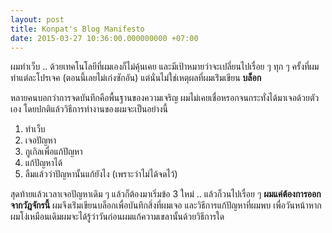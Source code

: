 ```yaml
---
layout: post
title: Konpat's Blog Manifesto
date: 2015-03-27 10:36:00.000000000 +07:00
---
```

ผมทำเว็บ .. ด้วยเทคโนโลยีที่ผมเองก็ไม่คุ้นเคย และมีเป้าหมายว่าจะเปลี่ยนไปเรื่อย ๆ ทุก ๆ ครั้งที่ผมทำแต่ละโปรเจค (ตอนนี้เลยไม่เก่งซักอัน)   แต่นั่นไม่ใช่เหตุผลที่ผมเร่ิมเขียน **บล็อก**

หลายคนบอกว่าการจดบันทึกคือพื้นฐานของความเจริญ ผมไม่เคยเชื่อหรอกจนกระทั่งได้มาเจอด้วยตัวเอง  โดยปกติแล้ววิธีการทำงานของผมจะเป็นอย่างนี้

1. ทำเว็บ	  
2. เจอปัญหา  
3. กูเกิลเพื่อแก้ปัญหา  
4. แก้ปัญหาได้  
5. ลืมแล้วว่าปัญหานั้นแก้ยังไง (เพราะว่าไม่ได้จดไว้)

สุดท้ายแล้วเวลาเจอปัญหาเดิม ๆ แล้วก็ต้องมาเริ่มข้อ 3 ใหม่ .. แล้วก็วนไปเรื่อย ๆ **ผมแค่ต้องการออกจากวัฎจักรนี้** ผมจึงเร่ิมเขียนบล็อกเพื่อบันทึกสิ่งที่ผมเจอ และวิธีการแก้ปัญหาที่ผมพบ เพื่อวันหน้าหากผมโง่เหมือนเดิมผมจะได้รู้ว่าวันก่อนผมแก้ความเขลานั้นด้วยวิธีการใด
